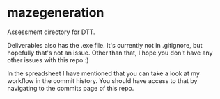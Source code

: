 # mazegeneration
Assessment directory for DTT.

Deliverables also has the .exe file. It's currently not in .gitignore, but hopefully that's not an issue.
Other than that, I hope you don't have any other issues with this repo :)

In the spreadsheet I have mentioned that you can take a look at my workflow in the commit history. You should have access to that by navigating to the commits page of this repo.
